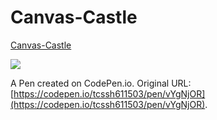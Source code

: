 # Canvas-Castle

[Canvas-Castle](https://tcssh611503.github.io/Canvas-Castle/index.html/)

![](https://i.imgur.com/vaHY8oP.png)

A Pen created on CodePen.io. Original URL: [https://codepen.io/tcssh611503/pen/vYgNjOR](https://codepen.io/tcssh611503/pen/vYgNjOR).
